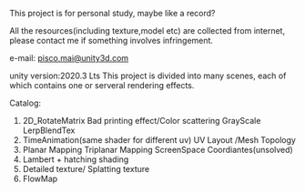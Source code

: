 This project is for personal study, maybe like a record? 

All the resources(including texture,model etc) are collected from internet, please contact me if something involves infringement.

e-mail: pisco.mai@unity3d.com

unity version:2020.3 Lts
This project is divided into many scenes, each of which contains one or serveral rendering effects.

Catalog:
1.	2D_RotateMatrix		Bad printing effect/Color scattering		GrayScale		LerpBlendTex
2.	TimeAnimation(same shader for different uv)		UV Layout /Mesh Topology		
3.	Planar Mapping		Triplanar Mapping		ScreenSpace Coordiantes(unsolved)
4. 	Lambert + hatching shading
5.	Detailed texture/ Splatting texture
6.  FlowMap

